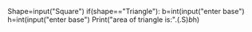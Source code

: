 Shape=input("Square")
if(shape=="Triangle"):
    b=int(input("enter base")
    h=int(input("enter base")
    Print("area of triangle is:".(.S)*b*h)